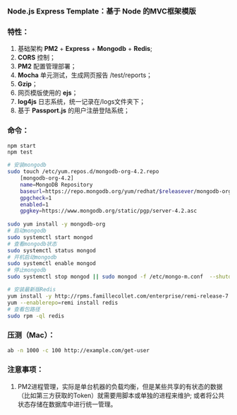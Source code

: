 ### Node.js Express Template：基于 Node 的MVC框架模版

### 特性：

1. ​基础架构 **PM2** + **Express** + **Mongodb** + **Redis**;
2. **CORS** 控制；
3. **PM2** 配置管理部署；
4. **Mocha** 单元测试，生成网页报告 /test/reports；
5. **Gzip**；
6. 网页模版使用的 **ejs**；
7. **log4js** 日志系统，统一记录在/logs文件夹下；
8. 基于 **Passport.js** 的用户注册登陆系统；

### 命令：
```bash
npm start
npm test

# 安装mongodb
sudo touch /etc/yum.repos.d/mongodb-org-4.2.repo
    [mongodb-org-4.2]
    name=MongoDB Repository
    baseurl=https://repo.mongodb.org/yum/redhat/$releasever/mongodb-org/4.2/x86_64/
    gpgcheck=1
    enabled=1
    gpgkey=https://www.mongodb.org/static/pgp/server-4.2.asc
    
sudo yum install -y mongodb-org
# 启动mongodb
sudo systemctl start mongod
# 查看mongodb状态
sudo systemctl status mongod
# 开机启动mongodb
sudo systemctl enable mongod
# 停止mongodb
sudo systemctl stop mongod || sudo mongod -f /etc/mongo-m.conf  --shutdown

# 安装最新版Redis
yum install -y http://rpms.famillecollet.com/enterprise/remi-release-7.rpm
yum --enablerepo=remi install redis
# 查看包路径
sudo rpm -ql redis
```

### 压测（Mac）：
```bash
ab -n 1000 -c 100 http://example.com/get-user
```

### 注意事项：
1. PM2进程管理，实际是单台机器的负载均衡，但是某些共享的有状态的数据（比如第三方获取的Token）就需要用脚本或单独的进程来维护; 或者将公共状态存储在数据库中进行统一管理。